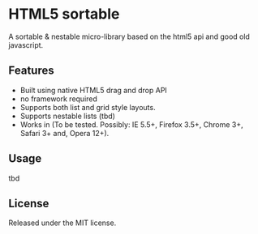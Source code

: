 # HTML5 sortable

A sortable & nestable micro-library based on the html5 api and good old javascript.

## Features
* Built using native HTML5 drag and drop API
* no framework required
* Supports both list and grid style layouts.
* Supports nestable lists (tbd)
* Works in (To be tested. Possibly: IE 5.5+, Firefox 3.5+, Chrome 3+, Safari 3+ and, Opera 12+).

## Usage

tbd

## License
Released under the MIT license.
